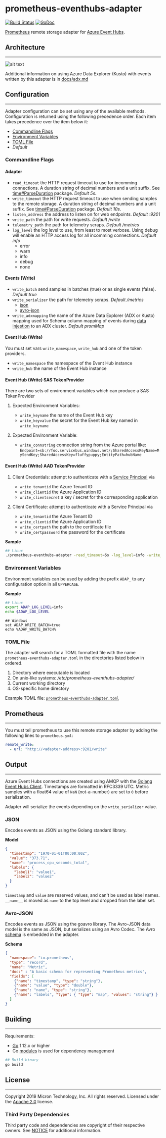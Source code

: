 # prometheus-eventhubs-adapter
[![Build Status](https://dev.azure.com/bryanklewis/prometheus-eventhubs-adapter/_apis/build/status/bryanklewis.prometheus-eventhubs-adapter?branchName=master)](https://dev.azure.com/bryanklewis/prometheus-eventhubs-adapter/_build/latest?definitionId=5&branchName=master) [![GoDoc](https://godoc.org/github.com/bryanklewis/prometheus-eventhubs-adapter?status.svg)](https://godoc.org/github.com/bryanklewis/prometheus-eventhubs-adapter)

[Prometheus](https://prometheus.io/docs/operating/integrations/) remote storage adapter for [Azure Event Hubs](https://docs.microsoft.com/en-us/azure/event-hubs/event-hubs-about).

## Architecture
---
![alt text](./docs/images/adapter-arch.png "Adapter Architecture")

Additional information on using Azure Data Explorer (Kusto) with events written by this adapter is in [docs/adx.md](./docs/adx.md)

## Configuration
---
Adapter configuration can be set using any of the available methods. Configuration is returned using the following precedence order. Each item takes precedence over the item below it:

* [Commandline Flags](#commandline-flags)
* [Environment Variables](#environment-variables)
* [TOML File](#toml-file)
* *Default*

### Commandline Flags

#### Adapter

- `read_timeout` the HTTP request timeout to use for incomming connections. A duration string of decimal numbers and a unit suffix. See [time#ParseDuration](https://golang.org/pkg/time/#ParseDuration) package. *Default 5s*.
- `write_timeout` the HTTP request timeout to use when sending samples to the remote storage. A duration string of decimal numbers and a unit suffix. See [time#ParseDuration](https://golang.org/pkg/time/#ParseDuration) package. *Default 10s*.
- `listen_address` the address to listen on for web endpoints. *Default :9201*
- `write_path` the path for write requests. *Default /write*
- `telemetry_path` the path for telemetry scraps. *Default /metrics*
- `log_level` the log level to use, from least to most verbose. Using debug will enable an HTTP access log for all incomming connections. *Default info*
  - error
  - warn
  - info
  - debug
  - none

#### Events (Write)

- `write_batch` send samples in batches (true) or as single events (false). *Default true*
- `write_serializer` the path for telemetry scraps. *Default /metrics*
  - [json](#json)
  - [avro-json](#avro-json)
- `write_adxmapping` the name of the Azure Data Explorer (ADX or Kusto) mapping used for Schema column mapping of events during [data injestion](./docs/adx.md) to an ADX cluster. *Default promMap*

#### Event Hub (Write)

You must set vars `write_namespace`, `write_hub` and one of the token providers.

- `write_namespace` the namespace of the Event Hub instance
- `write_hub` the name of the Event Hub instance

#### Event Hub (Write) SAS TokenProvider

There are two sets of environment variables which can produce a SAS TokenProvider

1. Expected Environment Variables:
    - `write_keyname` the name of the Event Hub key
    - `write_keyvalue` the secret for the Event Hub key named in `write_keyname`

2. Expected Environment Variable:
    - `write_connstring` connection string from the Azure portal like: `Endpoint=sb://foo.servicebus.windows.net/;SharedAccessKeyName=MySendKey;SharedAccessKey=fluffypuppy;EntityPath=hubName`

#### Event Hub (Write) AAD TokenProvider

1. Client Credentials: attempt to authenticate with a [Service Principal](https://docs.microsoft.com/en-us/azure/azure-resource-manager/resource-group-create-service-principal-portal) via
    - `write_tenantid` the Azure Tenant ID
    - `write_clientid` the Azure Application ID
    - `write_clientsecret` a key / secret for the corresponding application

2. Client Certificate: attempt to authenticate with a Service Principal via 
    - `write_tenantid` the Azure Tenant ID
    - `write_clientid` the Azure Application ID
    - `write_certpath` the path to the certificate file
    - `write_certpassword` the password for the certificate

**Sample**
```bash
## Linux
./prometheus-eventhubs-adapter -read_timeout=5s -log_level=info -write_batch
```

### Environment Variables

Environment variables can be used by adding the prefix `ADAP_` to any configuration option in all `UPPERCASE`.

**Sample**
```bash
## Linux
export ADAP_LOG_LEVEL=info
echo $ADAP_LOG_LEVEL
```
```dos
## Windows 
set ADAP_WRITE_BATCH=true
echo %ADAP_WRITE_BATCH%
```

### TOML File

The adapter will search for a TOML formatted file with the name `prometheus-eventhubs-adapter.toml` in the directories listed below in ordered.

1. Directory where executable is located
2. On unix-like systems: */etc/prometheus-eventhubs-adapter/*
3. Current working directory
4. OS-specific home directory

Example TOML file: [`prometheus-eventhubs-adapter.toml`](./prometheus-eventhubs-adapter.toml)

## Prometheus
---
You must tell prometheus to use this remote storage adapter by adding the following lines to `prometheus.yml`:
```yaml
remote_write:
  - url: "http://<adapter-address>:9201/write"
```

## Output
---
Azure Event Hubs connections are created using AMQP with the [Golang Event Hubs Client](https://github.com/Azure/azure-event-hubs-go). Timestamps are formatted in RFC3339 UTC. Metric samples with a float64 value of `NaN` (not-a-number) are set to `0` before serialization.

Adapter will serialize the events depending on the `write_serializer` value.

### JSON

Encodes events as JSON using the Golang standard library.

**Model**
```json
{
  "timestamp": "1970-01-01T00:00:00Z",
  "value": "373.71",
  "name": "process_cpu_seconds_total",
  "labels": {
    "label1": "value1",
    "label2": "value2"
  }
}
```

`timestamp` and `value` are reserved values, and can't be used as label names. `__name__` is moved as `name` to the top level and dropped from the label set.

### Avro-JSON

Encodes events as JSON using the goavro library. The Avro-JSON data model is the same as JSON, but serializes using an Avro Codec. The Avro [schema](./serializers/avrojson/avrojson.go) is embedded in the adapter.

**Schema**
```json
{
  "namespace": "io.prometheus",
  "type": "record",
  "name": "Metric",
  "doc:" : "A basic schema for representing Prometheus metrics",
  "fields": [
    {"name": "timestamp", "type": "string"},
    {"name": "value", "type": "double"},
    {"name": "name", "type": "string"},
    {"name": "labels", "type": { "type": "map", "values": "string"} }
  ]
}
```

## Building
---
Requirements:

* [Go](https://golang.org/dl/) 1.12.x or higher
* Go [modules](https://github.com/golang/go/wiki/Modules) is used for dependency management

```bash
## Build binary
go build
```

## License
---
Copyright 2019 Micron Technology, Inc. All rights reserved. Licensed under the [Apache 2.0](./LICENSE) license.

### Third Party Dependencies

Third party code and dependencies are copyright of their respective owners. See [NOTICE](./NOTICE) for additional information.

